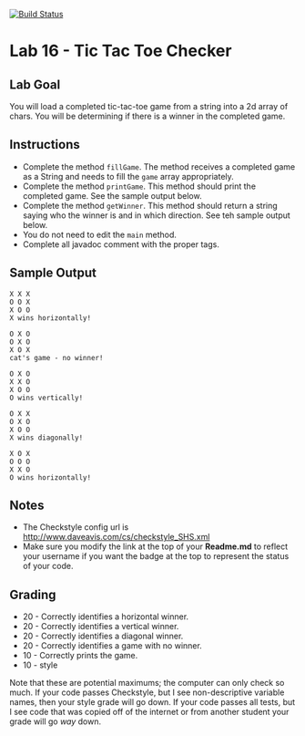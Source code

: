 [![Build Status](https://travis-ci.com/StratfordHS-CS2/lab-16-tictactoe-checker-username.svg)](https://travis-ci.com/StratfordHS-CS2/lab-16-tictactoe-checker-username)

# Lab 16 - Tic Tac Toe Checker

## Lab Goal
You will load a completed tic-tac-toe game from a string into a 2d array of chars. You will be determining if there is a winner in the completed game.

## Instructions
* Complete the method `fillGame`. The method receives a completed game as a String and needs to fill the `game` array appropriately.
* Complete the method `printGame`. This method should print the completed game. See the sample output below.
* Complete the method `getWinner`. This method should return a string saying who the winner is and in which direction. See teh sample output below.
* You do not need to edit the `main` method.
* Complete all javadoc comment with the proper tags.

## Sample Output
```
X X X
O O X
X O O
X wins horizontally!

O X O
O X O
X O X
cat's game - no winner!

O X O
X X O
X O O
O wins vertically!

O X X
O X O
X O O
X wins diagonally!

X O X
O O O
X X O
O wins horizontally!
```

## Notes
* The Checkstyle config url is http://www.daveavis.com/cs/checkstyle_SHS.xml
* Make sure you modify the link at the top of your **Readme.md** to reflect your username if you want the badge at the top to represent the status of your code.

## Grading
* 20 - Correctly identifies a horizontal winner.
* 20 - Correctly identifies a vertical winner.
* 20 - Correctly identifies a diagonal winner.
* 20 - Correctly identifies a game with no winner.
* 10 - Correctly prints the game.
* 10 - style

Note that these are potential maximums; the computer can only check so much.  If your code passes Checkstyle, but I see non-descriptive variable names, then your style grade will go down.  If your code passes all tests, but I see code that was copied off of the internet or from another student your grade will go *way* down.
